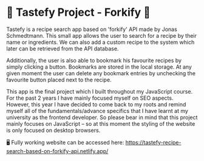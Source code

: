 # 🍲 Tastefy Project - Forkify 🍲

Tastefy is a recipe search app based on 'forkify' API made by Jonas Schmedtmann. This small app allows the user to search for a recipe by their name or ingredients. We can also add a custom recipe to the system which later can be retrieved from the API database.

Additionally, the user is also able to bookmark his favourite recipes by simply clicking a button. Bookmarks are stored in the local storage. At any given moment the user can delete any bookmark entries by unchecking the favourite button placed next to the recipe.

This app is the final project which I built throughout my JavaScript course. For the past 2 years I have mainly focused myself on SEO aspects. However, this year I have decided to come back to my roots and remind myself all of the fundamentals/advance specifics that I have learnt at my university as the frontend developer. So please bear in mind that this project mainly focuses on JavaScript – so at this moment the styling of the website is only focused on desktop browsers.

🖥️ Fully working website can be accessed here: https://tastefy-recipe-search-based-on-forkify-api.netlify.app/
